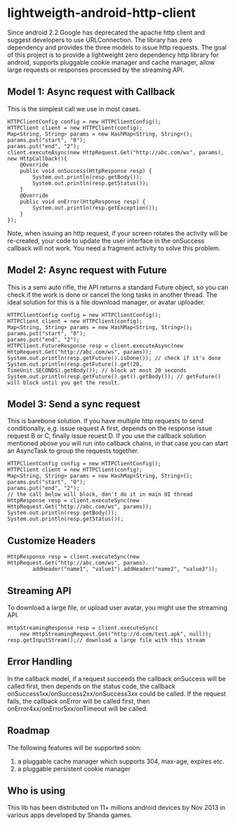 lightweigth-android-http-client
===============================
Since android 2.2 Google has deprecated the apache http client and suggest developers to use URLConnection.
The library has zero dependency and provides the three models to issue http requests. The goal of this project
is to provide a lightweight zero dependency http library for android, supports pluggable cookie manager and cache manager,
allow large requests or responses processed by the streaming API.

Model 1: Async request with Callback
------------------
This is the simplest call we use in most cases.
```
HTTPClientConfig config = new HTTPClientConfig();
HTTPClient client = new HTTPClient(config);
Map<String, String> params = new HashMap<String, String>();
params.put("start", "0");
params.put("end", "2");
client.executeAsync(new HttpRequest.Get("http://abc.com/ws", params), new HttpCallback(){
    @Override
    public void onSuccess(HttpResponse resp) {
        System.out.println(resp.getBody());
        System.out.println(resp.getStatus());
    }
    @Override
    public void onError(HttpResponse resp) {
        System.out.println(resp.getException());
    }
});
```
Note, when issuing an http request, if your screen rotates the activity will be re-created, your code to update the
user interface in the onSuccess callback will not work. You need a fragment activity to solve this problem.

Model 2: Async request with Future
------------------
This is a semi auto rifle, the API returns a standard Future object, so you can check if the work is done or
cancel the long tasks in another thread. The ideal solution for this is a file download manager, or avatar uploader.
```
HTTPClientConfig config = new HTTPClientConfig();
HTTPClient client = new HTTPClient(config);
Map<String, String> params = new HashMap<String, String>();
params.put("start", "0");
params.put("end", "2");
HTTPClient.FutureResponse resp = client.executeAsync(new HttpRequest.Get("http://abc.com/ws", params));
System.out.println(resp.getFuture().isDone()); // check if it's done
System.out.println(resp.getFuture().get(20, TimeUnit.SECONDS).getBody()); // block at most 20 seconds
System.out.println(resp.getFuture().get().getBody()); // getFuture() will block until you get the result.
```

Model 3: Send a sync request
------------------
This is barebone solution. If you have multiple http requests to send conditionally, e,g. issue request A first,
depends on the response issue request B or C, finally issue reuest D. If you use the callback solution mentioned above
you will run into callback chains, in that case you can start an AsyncTask to group the requests together.
```
HTTPClientConfig config = new HTTPClientConfig();
HTTPClient client = new HTTPClient(config);
Map<String, String> params = new HashMap<String, String>();
params.put("start", "0");
params.put("end", "2");
// the call below will block, don't do it in main UI thread
HttpResponse resp = client.executeSync(new HttpRequest.Get("http://abc.com/ws", params));
System.out.println(resp.getBody());
System.out.println(resp.getStatus());
```

Customize Headers
------------------
```
HttpResponse resp = client.executeSync(new HttpRequest.Get("http://abc.com/ws", params).
        addHeader("name1", "value1").addHeader("name2", "value2"));
```

Streaming API
------------------
To download a large file, or upload user avatar, you might use the streaming API.
```
HttpStreamingResponse resp = client.executeSync(
    new HttpStreamingRequest.Get("http://d.com/test.apk", null));
resp.getInputStream();// download a large file with this stream
```

Error Handling
------------------
In the callback model, if a request succeeds the callback onSuccess will be called first, then depends on the status code,
 the callback onSuccess1xx/onSuccess2xx/onSuccess3xx could be called. If the request fails, the callback onError will be
 called first, then onError4xx/onError5xx/onTimeout will be called.

Roadmap
------------------
The following features will be supported soon:
1. a pluggable cache manager which supports 304, max-age, expires etc.
2. a pluggable persistent cookie manager

Who is using
------------------
This lib has been distributed on 11+ millions android devices by Nov 2013 in various apps developed by Shanda games.
